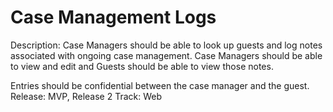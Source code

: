 # Case Management Logs

Description: Case Managers should be able to look up guests and log notes associated with ongoing case management. Case Managers should be able to view and edit and Guests should be able to view those notes.

Entries should be confidential between the case manager and the guest.
Release: MVP, Release 2
Track: Web